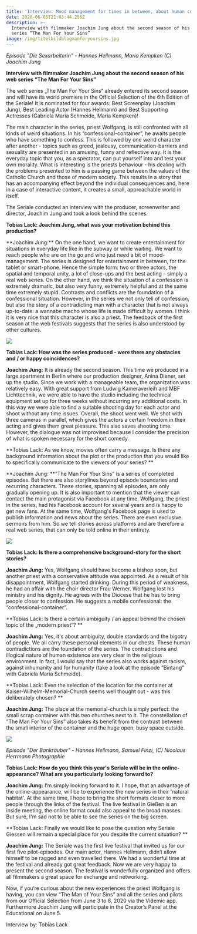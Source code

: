 ```yaml
---
title: 'Interview: Mood management for times in between, about human contradictions'
date: 2020-06-05T21:03:44.256Z
description: >-
  Interview with filmmaker Joachim Jung about the second season of his web
  series “The Man For Your Sins”
image: /img/titelbildblogmanforyoursins.jpg
---
```

_Episode "Die Sexarbeiterin" - Hannes Hellmann, Maria Kempken (C) Joachim Jung_

**Interview with filmmaker Joachim Jung about the second season of his web series “The Man For Your Sins”**

The web series „The Man For Your Sins“ already entered its second season and will have its world premiere in the Official Selection of the 6th Edition of the Seriale! It is nominated for four awards: Best Screenplay (Joachim Jung), Best Leading Actor (Hannes Hellmann) and Best Supporting Actresses (Gabriela Maria Schmeide, Maria Kempken)!

The main character in the series, priest Wolfgang, is still confronted with all kinds of weird situations. In his “confessional-container”, he awaits people who have something to confess. This is followed by one weird character after another - topics such as greed, jealousy, communication-barriers and sexuality are presented in an amusing, funny and reflective way. It is the everyday topic that you, as a spectator, can put yourself into and test your own morality. What is interesting is the priests behaviour - his dealing with the problems presented to him is a passing game between the values of the Catholic Church and those of modern society. This results in a story that has an accompanying effect beyond the individual consequences and, here in a case of interactive content, it creates a small, approachable world in itself.

The Seriale conducted an interview with the producer, screenwriter and director, Joachim Jung and took a look behind the scenes.

**Tobias Lack: Joachim Jung, what was your motivation behind this production?**

\*\*Joachim Jung:\*\* On the one hand, we want to create entertainment for situations in everyday life like in the subway or while waiting. We want to reach people who are on the go and who just need a bit of mood-management. The series is designed for entertainment in between, for the tablet or smart-phone. Hence the simple form: two or three actors, the spatial and temporal unity, a lot of close-ups and the best acting – simply a real web series. On the other hand, we think the situation of a confession is extremely dramatic, but also very funny, extremely helpful and at the same time extremely stupid. Contrasts and conflicts are the foundation of a confessional situation. However, in the series we not only tell of confession, but also the story of a contradicting man with a character that is not always up-to-date: a wannabe macho whose life is made difficult by women. I think it is very nice that this character is also a priest. The feedback of the first season at the web festivals suggests that the series is also understood by other cultures.

![](/img/bild4blogmanforyoursins.jpg)

**Tobias Lack: How was the series produced - were there any obstacles and / or happy coincidences?**

**Joachim Jung:** It is already the second season. This time we produced in a large apartment in Berlin where our production designer, Anina Diener, set up the studio. Since we work with a manageable team, the organization was relatively easy. With great support from Ludwig Kameraverleih and MBF Lichttechnik, we were able to have the studio including the technical equipment set up for three weeks without incurring any additional costs. In this way we were able to find a suitable shooting day for each actor and shoot without any time issues. Overall, the shoot went well. We shot with three cameras in parallel, which gives the actors a certain freedom in their acting and gives them great pleasure. This also saves shooting time. However, the dialogue was not improvised because I consider the precision of what is spoken necessary for the short comedy.

**Tobias Lack: As we know, movies often carry a message. Is there any background information about the plot or the production that you would like to specifically communicate to the viewers of your series? **

**Joachim Jung: **”The Man For Your Sins” is a series of completed episodes. But there are also storylines beyond episode boundaries and recurring characters. These stories, spanning all episodes, are only gradually opening up. It is also important to mention that the viewer can contact the main protagonist via Facebook at any time. Wolfgang, the priest in the series, had his Facebook account for several years and is happy to get new fans. At the same time, Wolfgang's Facebook page is used to publish information and news about the series. There are even exclusive sermons from him. So we tell stories across platforms and are therefore a real web series, that can only be told online in their entirety.

![](/img/bild3blogmanforyoursins.jpg)

**Tobias Lack: Is there a comprehensive background-story for the short stories?**

**Joachim Jung:** Yes, Wolfgang should have become a bishop soon, but another priest with a conservative attitude was appointed. As a result of his disappointment, Wolfgang started drinking. During this period of weakness, he had an affair with the choir director Frau Werner. Wolfgang lost his ministry and his dignity. He agrees with the Diocese that he has to bring people closer to confession. He suggests a mobile confessional: the “confessional-container”.

**Tobias Lack: Is there a certain ambiguity / an appeal behind the chosen topic of the „modern priest“? **

**Joachim Jung:** Yes, it's about ambiguity, double standards and the bigotry of people. We all carry these personal elements in our chests. These human contradictions are the foundation of the series. The contradictions and illogical nature of human existence are very clear in the religious environment. In fact, I would say that the series also works against racism, against inhumanity and for humanity (take a look at the episode ”Bintang” with Gabriela Maria Schmeide).

**Tobias Lack: Even the selection of the location for the container at Kaiser-Wilhelm-Memorial-Church seems well thought out - was this deliberately chosen? **

**Joachim Jung:** The place at the memorial-church is simply perfect: the small scrap container with this two churches next to it. The constellation of ”The Man For Your Sins” also takes its benefit from the contrast between the small interior of the container and the huge open, busy space outside.

![](/img/bild5blogmanforyoursins.jpg)

_Episode "Der Bankräuber" - Hannes Hellmann, Samuel Finzi, (C) Nicolaus Herrmann Photographie_

**Tobias Lack: How do you think this year's Seriale will be in the online-appearance? What are you particularly looking forward to?**

**Joachim Jung:** I’m simply looking forward to it. I hope, that an advantage of the online-appearance, will be to experience the new series in their 'natural habitat'. At the same time, I hope to bring the short formats closer to more people through the links of the festival. The live festival in Gießen is an inside meeting, the online format could also appeal to the broad masses. But sure, I'm sad not to be able to see the series on the big screen.

**Tobias Lack:  Finally we would like to pose the question why Seriale Giessen will remain a special place for you despite the current situation? **

**Joachim Jung:** The Seriale was the first live festival that invited us for our first five pilot-episodes. Our main actor, Hannes Hellmann, didn‘t allow himself to be ragged and even travelled there. We had a wonderful time at the festival and already got great feedback. Now we are very happy to present the second season. The festival is wonderfully organized and offers all filmmakers a great space for exchange and networking.

Now, if you‘re curious about the new experiences the priest Wolfgang is having, you can view “The Man of Your Sins” and all the series and pilots from our Official Selection from June 3 to 8, 2020 via the Videmic app. Furthermore Joachim Jung will participate in the Creator’s Panel at the Educational on June 5.

Interview by: Tobias Lack
